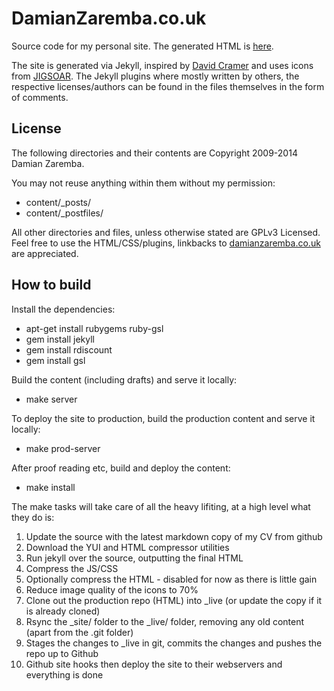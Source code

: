 DamianZaremba.co.uk
===================

Source code for my personal site. The generated HTML is [here](https://github.com/DamianZaremba/damianzaremba.github.io/).

The site is generated via Jekyll, inspired by [David Cramer](http://justcramer.com/) and uses icons from [JIGSOAR](http://www.jigsoaricons.com/). The Jekyll plugins where mostly written by others, the respective licenses/authors can be found in the files themselves in the form of comments.

License
-------

The following directories and their contents are Copyright 2009-2014 Damian Zaremba.

You may not reuse anything within them without my permission:

* content/_posts/
* content/_postfiles/

All other directories and files, unless otherwise stated are GPLv3 Licensed. Feel free to use the HTML/CSS/plugins, linkbacks to [damianzaremba.co.uk](http://damianzaremba.co.uk) are appreciated.

How to build
------------

Install the dependencies:

* apt-get install rubygems ruby-gsl
* gem install jekyll
* gem install rdiscount
* gem install gsl

Build the content (including drafts) and serve it locally:

* make server

To deploy the site to production, build the production content and serve it locally:

* make prod-server

After proof reading etc, build and deploy the content:

* make install

The make tasks will take care of all the heavy lifiting, at a high level what they do is:

1. Update the source with the latest markdown copy of my CV from github
2. Download the YUI and HTML compressor utilities
3. Run jekyll over the source, outputting the final HTML
4. Compress the JS/CSS
5. Optionally compress the HTML - disabled for now as there is little gain
6. Reduce image quality of the icons to 70%
7. Clone out the production repo (HTML) into _live (or update the copy if it is already cloned)
8. Rsync the _site/ folder to the _live/ folder, removing any old content (apart from the .git folder)
9. Stages the changes to _live in git, commits the changes and pushes the repo up to Github
10. Github site hooks then deploy the site to their webservers and everything is done